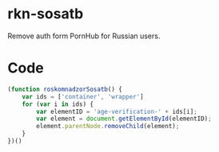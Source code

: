 # rkn-sosatb
Remove auth form PornHub for Russian users.


# Code

```js
(function roskomnadzorSosatb() {
    var ids = ['container', 'wrapper']
    for (var i in ids) {
        var elementID = 'age-verification-' + ids[i];
        var element = document.getElementById(elementID);
        element.parentNode.removeChild(element);
    }
})()
```
